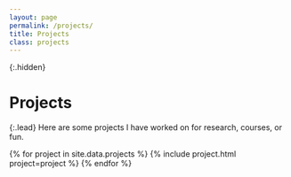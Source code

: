 ```yaml
---
layout: page
permalink: /projects/
title: Projects
class: projects
---
```


{:.hidden}
# Projects

{:.lead}
Here are some projects I have worked on for research, courses, or fun.

<div class="grid">
  {% for project in site.data.projects %}
    {% include project.html project=project %}
  {% endfor %}
</div>

